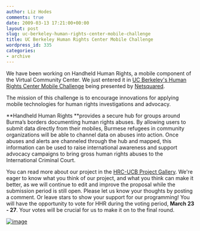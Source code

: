 ```yaml
---
author: Liz Hodes
comments: true
date: 2009-03-13 17:21:00+00:00
layout: post
slug: uc-berkeley-human-rights-center-mobile-challenge
title: UC Berkeley Human Rights Center Mobile Challenge
wordpress_id: 335
categories:
- archive
---
```


We have been working on Handheld Human Rights, a mobile component of the Virtual Community Center. We just entered it in [UC Berkeley's Human Rights Center Mobile Challenge](http://www.netsquared.org/hrc-ucb) being presented by [Netsquared](http://www.netsquared.org/).

The mission of this challenge is to encourage innovations for applying mobile technologies for human rights investigations and advocacy.

**Handheld Human Rights **provides a secure hub for groups around Burma’s borders documenting human rights abuses. By allowing users to submit data directly from their mobiles, Burmese refugees in community organizations will be able to channel data on abuses into action. Once abuses and alerts are channeled through the hub and mapped, this information can be used to raise international awareness and support advocacy campaigns to bring gross human rights abuses to the International Criminal Court.

You can read more about our project in the [HRC-UCB Project Gallery](http://www.netsquared.org/projects/handheld-human-rights). We're eager to know what you think of our project, and what you think can make it better, as we will continue to edit and improve the proposal while the submission period is still open. Please let us know your thoughts by posting a comment. Or leave stars to show your support for our programming! You will have the opportunity to vote for HHR during the voting period, **March 23 - 27**. Your votes will be crucial for us to make it on to the final round.


[![image](https://s3.amazonaws.com/digidem-www/wp-content/uploads/2009/03/myawaddy-phone-crop2-300x240.jpg)](https://s3.amazonaws.com/digidem-www/wp-content/uploads/2009/03/myawaddy-phone-crop2.jpg)

